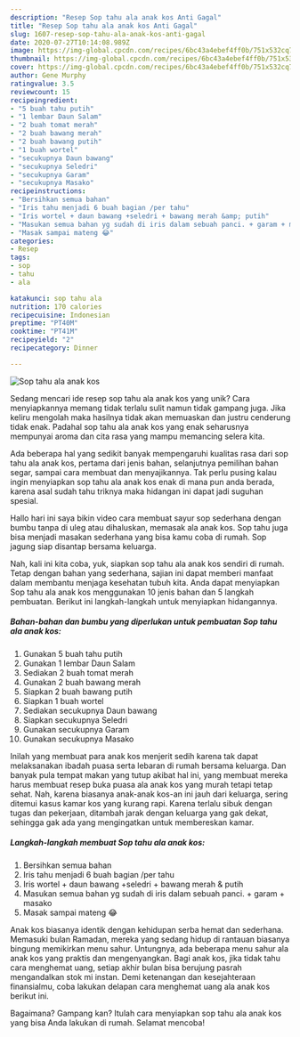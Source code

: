 ```yaml
---
description: "Resep Sop tahu ala anak kos Anti Gagal"
title: "Resep Sop tahu ala anak kos Anti Gagal"
slug: 1607-resep-sop-tahu-ala-anak-kos-anti-gagal
date: 2020-07-27T10:14:08.989Z
image: https://img-global.cpcdn.com/recipes/6bc43a4ebef4ff0b/751x532cq70/sop-tahu-ala-anak-kos-foto-resep-utama.jpg
thumbnail: https://img-global.cpcdn.com/recipes/6bc43a4ebef4ff0b/751x532cq70/sop-tahu-ala-anak-kos-foto-resep-utama.jpg
cover: https://img-global.cpcdn.com/recipes/6bc43a4ebef4ff0b/751x532cq70/sop-tahu-ala-anak-kos-foto-resep-utama.jpg
author: Gene Murphy
ratingvalue: 3.5
reviewcount: 15
recipeingredient:
- "5 buah tahu putih"
- "1 lembar Daun Salam"
- "2 buah tomat merah"
- "2 buah bawang merah"
- "2 buah bawang putih"
- "1 buah wortel"
- "secukupnya Daun bawang"
- "secukupnya Seledri"
- "secukupnya Garam"
- "secukupnya Masako"
recipeinstructions:
- "Bersihkan semua bahan"
- "Iris tahu menjadi 6 buah bagian /per tahu"
- "Iris wortel + daun bawang +seledri + bawang merah &amp; putih"
- "Masukan semua bahan yg sudah di iris dalam sebuah panci. + garam + masako"
- "Masak sampai mateng 😂"
categories:
- Resep
tags:
- sop
- tahu
- ala

katakunci: sop tahu ala 
nutrition: 170 calories
recipecuisine: Indonesian
preptime: "PT40M"
cooktime: "PT41M"
recipeyield: "2"
recipecategory: Dinner

---
```



![Sop tahu ala anak kos](https://img-global.cpcdn.com/recipes/6bc43a4ebef4ff0b/751x532cq70/sop-tahu-ala-anak-kos-foto-resep-utama.jpg)

Sedang mencari ide resep sop tahu ala anak kos yang unik? Cara menyiapkannya memang tidak terlalu sulit namun tidak gampang juga. Jika keliru mengolah maka hasilnya tidak akan memuaskan dan justru cenderung tidak enak. Padahal sop tahu ala anak kos yang enak seharusnya mempunyai aroma dan cita rasa yang mampu memancing selera kita.

Ada beberapa hal yang sedikit banyak mempengaruhi kualitas rasa dari sop tahu ala anak kos, pertama dari jenis bahan, selanjutnya pemilihan bahan segar, sampai cara membuat dan menyajikannya. Tak perlu pusing kalau ingin menyiapkan sop tahu ala anak kos enak di mana pun anda berada, karena asal sudah tahu triknya maka hidangan ini dapat jadi suguhan spesial.

Hallo hari ini saya bikin video cara membuat sayur sop sederhana dengan bumbu tanpa di uleg atau dihaluskan, memasak ala anak kos. Sop tahu juga bisa menjadi masakan sederhana yang bisa kamu coba di rumah. Sop jagung siap disantap bersama keluarga.


Nah, kali ini kita coba, yuk, siapkan sop tahu ala anak kos sendiri di rumah. Tetap dengan bahan yang sederhana, sajian ini dapat memberi manfaat dalam membantu menjaga kesehatan tubuh kita. Anda dapat menyiapkan Sop tahu ala anak kos menggunakan 10 jenis bahan dan 5 langkah pembuatan. Berikut ini langkah-langkah untuk menyiapkan hidangannya.

<!--inarticleads1-->

##### Bahan-bahan dan bumbu yang diperlukan untuk pembuatan Sop tahu ala anak kos:

1. Gunakan 5 buah tahu putih
1. Gunakan 1 lembar Daun Salam
1. Sediakan 2 buah tomat merah
1. Gunakan 2 buah bawang merah
1. Siapkan 2 buah bawang putih
1. Siapkan 1 buah wortel
1. Sediakan secukupnya Daun bawang
1. Siapkan secukupnya Seledri
1. Gunakan secukupnya Garam
1. Gunakan secukupnya Masako


Inilah yang membuat para anak kos menjerit sedih karena tak dapat melaksanakan ibadah puasa serta lebaran di rumah bersama keluarga. Dan banyak pula tempat makan yang tutup akibat hal ini, yang membuat mereka harus membuat resep buka puasa ala anak kos yang murah tetapi tetap sehat. Nah, karena biasanya anak-anak kos-an ini jauh dari keluarga, sering ditemui kasus kamar kos yang kurang rapi. Karena terlalu sibuk dengan tugas dan pekerjaan, ditambah jarak dengan keluarga yang gak dekat, sehingga gak ada yang mengingatkan untuk membereskan kamar. 

<!--inarticleads2-->

##### Langkah-langkah membuat Sop tahu ala anak kos:

1. Bersihkan semua bahan
1. Iris tahu menjadi 6 buah bagian /per tahu
1. Iris wortel + daun bawang +seledri + bawang merah &amp; putih
1. Masukan semua bahan yg sudah di iris dalam sebuah panci. + garam + masako
1. Masak sampai mateng 😂


Anak kos biasanya identik dengan kehidupan serba hemat dan sederhana. Memasuki bulan Ramadan, mereka yang sedang hidup di rantauan biasanya bingung memikirkan menu sahur. Untungnya, ada beberapa menu sahur ala anak kos yang praktis dan mengenyangkan. Bagi anak kos, jika tidak tahu cara menghemat uang, setiap akhir bulan bisa berujung pasrah mengandalkan stok mi instan. Demi ketenangan dan kesejahteraan finansialmu, coba lakukan delapan cara menghemat uang ala anak kos berikut ini. 

Bagaimana? Gampang kan? Itulah cara menyiapkan sop tahu ala anak kos yang bisa Anda lakukan di rumah. Selamat mencoba!
